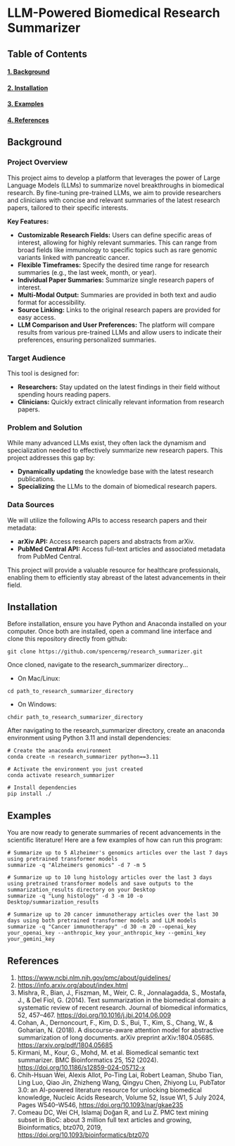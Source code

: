 # **LLM-Powered Biomedical Research Summarizer**

## Table of Contents 
#### [1. Background](#background)
#### [2. Installation](#installation)
#### [3. Examples](#examples)
#### [4. References](#references)


<a id="background"></a>
## **Background**
### **Project Overview**

This project aims to develop a platform that leverages the power of Large Language Models (LLMs) to summarize novel breakthroughs in biomedical research. By fine-tuning pre-trained LLMs, we aim to provide researchers and clinicians with concise and relevant summaries of the latest research papers, tailored to their specific interests.

**Key Features:**

* **Customizable Research Fields:** Users can define specific areas of interest, allowing for highly relevant summaries. This can range from broad fields like immunology to specific topics such as rare genomic variants linked with pancreatic cancer.  
* **Flexible Timeframes:** Specify the desired time range for research summaries (e.g., the last week, month, or year).  
* **Individual Paper Summaries:** Summarize single research papers of interest.  
* **Multi-Modal Output:** Summaries are provided in both text and audio format for accessibility.  
* **Source Linking:** Links to the original research papers are provided for easy access.  
* **LLM Comparison and User Preferences:** The platform will compare results from various pre-trained LLMs and allow users to indicate their preferences, ensuring personalized summaries.

### **Target Audience**

This tool is designed for:

* **Researchers:** Stay updated on the latest findings in their field without spending hours reading papers.  
* **Clinicians:** Quickly extract clinically relevant information from research papers.

### **Problem and Solution**

While many advanced LLMs exist, they often lack the dynamism and specialization needed to effectively summarize new research papers. This project addresses this gap by:

* **Dynamically updating** the knowledge base with the latest research publications.  
* **Specializing** the LLMs to the domain of biomedical research papers.

### **Data Sources**

We will utilize the following APIs to access research papers and their metadata:

* **arXiv API:** Access research papers and abstracts from arXiv.  
* **PubMed Central API:** Access full-text articles and associated metadata from PubMed Central.

This project will provide a valuable resource for healthcare professionals, enabling them to efficiently stay abreast of the latest advancements in their field.


<a id="installation"></a>
## **Installation**

Before installation, ensure you have Python and Anaconda installed on your computer. Once both are installed, open a command line interface and clone this repository directly from github:

`git clone https://github.com/spencermg/research_summarizer.git`

Once cloned, navigate to the research_summarizer directory...

- On Mac/Linux:

`cd path_to_research_summarizer_directory`

- On Windows:

`chdir path_to_research_summarizer_directory`

After navigating to the research_summarizer directory, create an anaconda environment using Python 3.11 and install dependencies:

```shell
# Create the anaconda environment
conda create -n research_summarizer python==3.11

# Activate the environment you just created
conda activate research_summarizer

# Install dependencies
pip install ./
```

<a id="examples"></a>
## **Examples**

You are now ready to generate summaries of recent advancements in the scientific literature! Here are a few examples of how can run this program:

```shell
# Summarize up to 5 Alzheimer's genomics articles over the last 7 days using pretrained transformer models
summarize -q "Alzheimers genomics" -d 7 -m 5

# Summarize up to 10 lung histology articles over the last 3 days using pretrained transformer models and save outputs to the summarization_results directory on your Desktop
summarize -q "Lung histology" -d 3 -m 10 -o Desktop/summarization_results

# Summarize up to 20 cancer immunotherapy articles over the last 30 days using both pretrained transformer models and LLM models
summarize -q "Cancer immunotherapy" -d 30 -m 20 --openai_key your_openai_key --anthropic_key your_anthropic_key --gemini_key your_gemini_key
```

<a id="referenecs"></a>
## **References**

1. https://www.ncbi.nlm.nih.gov/pmc/about/guidelines/ 
2. https://info.arxiv.org/about/index.html
3. Mishra, R., Bian, J., Fiszman, M., Weir, C. R., Jonnalagadda, S., Mostafa, J., & Del Fiol, G. (2014). Text summarization in the biomedical domain: a systematic review of recent research. Journal of biomedical informatics, 52, 457–467. https://doi.org/10.1016/j.jbi.2014.06.009
4. Cohan, A., Dernoncourt, F., Kim, D. S., Bui, T., Kim, S., Chang, W., & Goharian, N. (2018). A discourse-aware attention model for abstractive summarization of long documents. arXiv preprint arXiv:1804.05685. https://arxiv.org/pdf/1804.05685
5. Kirmani, M., Kour, G., Mohd, M. et al. Biomedical semantic text summarizer. BMC Bioinformatics 25, 152 (2024). https://doi.org/10.1186/s12859-024-05712-x
6. Chih-Hsuan Wei, Alexis Allot, Po-Ting Lai, Robert Leaman, Shubo Tian, Ling Luo, Qiao Jin, Zhizheng Wang, Qingyu Chen, Zhiyong Lu, PubTator 3.0: an AI-powered literature resource for unlocking biomedical knowledge, Nucleic Acids Research, Volume 52, Issue W1, 5 July 2024, Pages W540–W546, https://doi.org/10.1093/nar/gkae235
7. Comeau DC, Wei CH, Islamaj Doğan R, and Lu Z. PMC text mining subset in BioC: about 3 million full text articles and growing, Bioinformatics, btz070, 2019, https://doi.org/10.1093/bioinformatics/btz070
